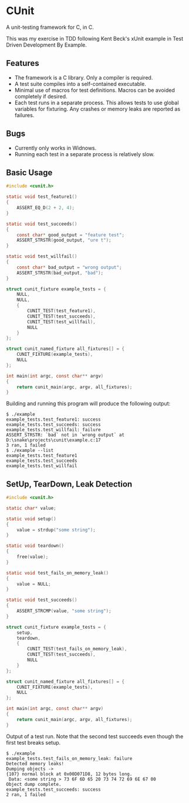 CUnit
=====

A unit-testing framework for C, in C.

This was my exercise in TDD following Kent Beck's xUnit example in Test
Driven Development By Example.

Features
--------

* The framework is a C library. Only a compiler is required.
* A test suite compiles into a self-contained executable.
* Minimal use of macros for test definitions. Macros can be avoided
  completely if desired.
* Each test runs in a separate process. This allows tests to use global
  variables for fixturing. Any crashes or memory leaks are reported as
  failures.

Bugs
----

* Currently only works in Widnows.
* Running each test in a separate process is relatively slow.

Basic Usage
-----------

```c
#include <cunit.h>

static void test_feature1()
{
    ASSERT_EQ_D(2 + 2, 4);
}

static void test_succeeds()
{
    const char* good_output = "feature test";
    ASSERT_STRSTR(good_output, "ure t");
}

static void test_willfail()
{
    const char* bad_output = "wrong output";
    ASSERT_STRSTR(bad_output, "bad");
}

struct cunit_fixture example_tests = {
    NULL,
    NULL,
    {
        CUNIT_TEST(test_feature1),
        CUNIT_TEST(test_succeeds),
        CUNIT_TEST(test_willfail),
        NULL
    }
};

struct cunit_named_fixture all_fixtures[] = {
    CUNIT_FIXTURE(example_tests),
    NULL
};

int main(int argc, const char** argv)
{
    return cunit_main(argc, argv, all_fixtures);
}
```

Building and running this program will produce the following output:

```
$ ./example
example_tests.test_feature1: success
example_tests.test_succeeds: success
example_tests.test_willfail: failure
ASSERT_STRSTR: `bad` not in `wrong output` at D:\snake\projects\cunit\example.c:17
3 ran, 1 failed
$ ./example --list
example_tests.test_feature1
example_tests.test_succeeds
example_tests.test_willfail
```

SetUp, TearDown, Leak Detection
-------------------------------

```c
#include <cunit.h>

static char* value;

static void setup()
{
    value = strdup("some string");
}

static void teardown()
{
    free(value);
}

static void test_fails_on_memory_leak()
{
    value = NULL;
}

static void test_succeeds()
{
    ASSERT_STRCMP(value, "some string");
}

struct cunit_fixture example_tests = {
    setup,
    teardown,
    {
        CUNIT_TEST(test_fails_on_memory_leak),
        CUNIT_TEST(test_succeeds),
        NULL
    }
};

struct cunit_named_fixture all_fixtures[] = {
    CUNIT_FIXTURE(example_tests),
    NULL
};

int main(int argc, const char** argv)
{
    return cunit_main(argc, argv, all_fixtures);
}
```

Output of a test run. Note that the second test succeeds even though the
first test breaks setup.

```
$ ./example
example_tests.test_fails_on_memory_leak: failure
Detected memory leaks!
Dumping objects ->
{107} normal block at 0x00D071D8, 12 bytes long.
 Data: <some string > 73 6F 6D 65 20 73 74 72 69 6E 67 00
Object dump complete.
example_tests.test_succeeds: success
2 ran, 1 failed
```